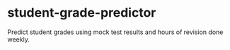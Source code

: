 # student-grade-predictor


Predict student grades using mock test results and hours of revision done weekly.
